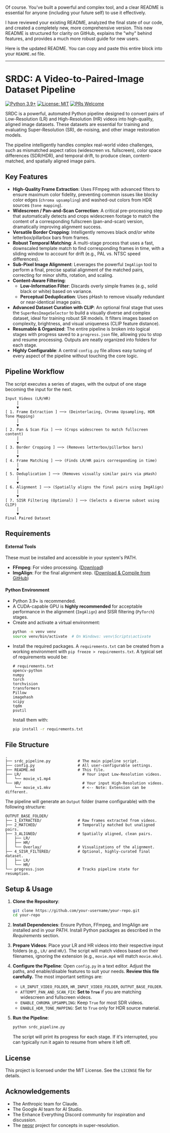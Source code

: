 Of course. You've built a powerful and complex tool, and a clear README is essential for anyone (including your future self) to use it effectively.

I have reviewed your existing README, analyzed the final state of our code, and created a completely new, more comprehensive version. This new README is structured for clarity on GitHub, explains the "why" behind features, and provides a much more robust guide for new users.

Here is the updated README. You can copy and paste this entire block into your `README.md` file.

---

# SRDC: A Video-to-Paired-Image Dataset Pipeline

[![Python 3.9+](https://img.shields.io/badge/python-3.9+-blue.svg)](https://www.python.org/downloads/)
[![License: MIT](https://img.shields.io/badge/License-MIT-yellow.svg)](https://opensource.org/licenses/MIT)
[![PRs Welcome](https://img.shields.io/badge/PRs-welcome-brightgreen.svg)](https://github.com/your-username/your-repo/pulls)

SRDC is a powerful, automated Python pipeline designed to convert pairs of Low-Resolution (LR) and High-Resolution (HR) videos into high-quality, aligned image datasets. These datasets are essential for training and evaluating Super-Resolution (SR), de-noising, and other image restoration models.

The pipeline intelligently handles complex real-world video challenges, such as mismatched aspect ratios (widescreen vs. fullscreen), color space differences (SDR/HDR), and temporal drift, to produce clean, content-matched, and spatially aligned image pairs.

<!-- TODO: Consider creating a GIF showing an LR input, HR input, and the final aligned Overlay output to showcase the pipeline's effectiveness. -->
<!-- <p align="center"><img src="docs/srdc_pipeline_demo.gif" width="800"></p> -->

## Key Features

*   **High-Quality Frame Extraction**: Uses FFmpeg with advanced filters to ensure maximum color fidelity, preventing common issues like blocky color edges (`chroma upsampling`) and washed-out colors from HDR sources (`tone mapping`).
*   **Widescreen / Pan-and-Scan Correction**: A critical pre-processing step that automatically detects and crops widescreen footage to match the content of a corresponding fullscreen (pan-and-scan) version, dramatically improving alignment success.
*   **Versatile Border Cropping**: Intelligently removes black *and/or* white letterbox/pillarbox bars from frames.
*   **Robust Temporal Matching**: A multi-stage process that uses a fast, downscaled template match to find corresponding frames in time, with a sliding window to account for drift (e.g., PAL vs. NTSC speed differences).
*   **Sub-Pixel Image Alignment**: Leverages the powerful `ImgAlign` tool to perform a final, precise spatial alignment of the matched pairs, correcting for minor shifts, rotation, and scaling.
*   **Content-Aware Filtering**:
    *   **Low-Information Filter**: Discards overly simple frames (e.g., solid black or white) based on variance.
    *   **Perceptual Deduplication**: Uses pHash to remove visually redundant or near-identical image pairs.
*   **Advanced Dataset Curation with CLIP**: An optional final stage that uses the `SuperResImageSelector` to build a visually diverse and complex dataset, ideal for training robust SR models. It filters images based on complexity, brightness, and visual uniqueness (CLIP feature distance).
*   **Resumable & Organized**: The entire pipeline is broken into logical stages with progress saved to a `progress.json` file, allowing you to stop and resume processing. Outputs are neatly organized into folders for each stage.
*   **Highly Configurable**: A central `config.py` file allows easy tuning of every aspect of the pipeline without touching the core logic.

## Pipeline Workflow

The script executes a series of stages, with the output of one stage becoming the input for the next.

```
Input Videos (LR/HR)
     │
     ▼
[ 1. Frame Extraction ] ──> (Deinterlacing, Chroma Upsampling, HDR Tone Mapping)
     │
     ▼
[ 2. Pan & Scan Fix ] ──> (Crops widescreen to match fullscreen content)
     │
     ▼
[ 3. Border Cropping ] ──> (Removes letterbox/pillarbox bars)
     │
     ▼
[ 4. Frame Matching ] ──> (Finds LR/HR pairs corresponding in time)
     │
     ▼
[ 5. Deduplication ] ──> (Removes visually similar pairs via pHash)
     │
     ▼
[ 6. Alignment ] ──> (Spatially aligns the final pairs using ImgAlign)
     │
     ▼
[ 7. SISR Filtering (Optional) ] ──> (Selects a diverse subset using CLIP)
     │
     ▼
Final Paired Dataset
```

## Requirements

#### External Tools
These must be installed and accessible in your system's PATH.
*   **FFmpeg**: For video processing. ([Download](https://ffmpeg.org/download.html))
*   **ImgAlign**: For the final alignment step. ([Download & Compile from GitHub](https://github.com/NicholasGU/ImgAlign))

#### Python Environment
*   Python 3.9+ is recommended.
*   A CUDA-capable GPU is **highly recommended** for acceptable performance in the alignment (`ImgAlign`) and SISR filtering (`PyTorch`) stages.
*   Create and activate a virtual environment:
    ```bash
    python -m venv venv
    source venv/bin/activate  # On Windows: venv\Scripts\activate
    ```
*   Install the required packages. A `requirements.txt` can be created from a working environment with `pip freeze > requirements.txt`. A typical set of requirements would be:
    ```text
    # requirements.txt
    opencv-python
    numpy
    torch
    torchvision
    transformers
    Pillow
    imagehash
    scipy
    tqdm
    psutil
    ```
    Install them with:
    ```bash
    pip install -r requirements.txt
    ```

## File Structure

```
.
├── srdc_pipeline.py            # The main pipeline script.
├── config.py                   # All user-configurable settings.
├── README.md                   # This file.
├── LR/                           # Your input Low-Resolution videos.
│   └── movie_v1.mp4
└── HR/                           # Your input High-Resolution videos.
    └── movie_v1.mkv              # <-- Note: Extension can be different.
```
The pipeline will generate an `Output` folder (name configurable) with the following structure:
```
OUTPUT_BASE_FOLDER/
├── 1_EXTRACTED/                # Raw frames extracted from videos.
├── 2_MATCHED/                  # Temporally matched but unaligned pairs.
├── 3_ALIGNED/                  # Spatially aligned, clean pairs.
│   ├── LR/
│   ├── HR/
│   └── Overlay/                # Visualizations of the alignment.
├── 4_SISR_FILTERED/            # Optional, highly-curated final dataset.
│   ├── LR/
│   └── HR/
└── progress.json               # Tracks pipeline state for resumption.
```

## Setup & Usage

1.  **Clone the Repository**:
    ```bash
    git clone https://github.com/your-username/your-repo.git
    cd your-repo
    ```
2.  **Install Dependencies**: Ensure Python, FFmpeg, and ImgAlign are installed and in your PATH. Install Python packages as described in the *Requirements* section.

3.  **Prepare Videos**: Place your LR and HR videos into their respective input folders (e.g., `LR/` and `HR/`). The script will match videos based on their filenames, ignoring the extension (e.g., `movie.mp4` will match `movie.mkv`).

4.  **Configure the Pipeline**: Open `config.py` in a text editor. Adjust the paths, and enable/disable features to suit your needs. **Review this file carefully.** The most important settings are:
    *   `LR_INPUT_VIDEO_FOLDER`, `HR_INPUT_VIDEO_FOLDER`, `OUTPUT_BASE_FOLDER`.
    *   `ATTEMPT_PAN_AND_SCAN_FIX`: **Set to `True`** if you are matching widescreen and fullscreen videos.
    *   `ENABLE_CHROMA_UPSAMPLING`: Keep `True` for most SDR videos.
    *   `ENABLE_HDR_TONE_MAPPING`: Set to `True` only for HDR source material.

5.  **Run the Pipeline**:
    ```bash
    python srdc_pipeline.py
    ```
    The script will print its progress for each stage. If it's interrupted, you can typically run it again to resume from where it left off.

## License
This project is licensed under the MIT License. See the `LICENSE` file for details.

## Acknowledgements
*   The Anthropic team for Claude.
*   The Google AI team for AI Studio.
*   The Enhance Everything Discord community for inspiration and discussion.
*   The [neosr](https://github.com/neosr-project/neosr) project for concepts in super-resolution.
